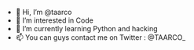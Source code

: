 - 👋 Hi, I’m @taarco
- 👀 I’m interested in Code
- 🌱 I’m currently learning Python and hacking
- 📫 You can guys contact me on Twitter : @TAARCO_

<!---
taarco/taarco is a ✨ special ✨ repository because its `README.md` (this file) appears on your GitHub profile.
You can click the Preview link to take a look at your changes.
--->
